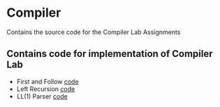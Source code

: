 # Compiler
Contains the source code for the Compiler Lab Assignments
## Contains code for implementation of Compiler Lab 
- First and Follow [code](FirstNFollow/firstnfollow.py)
- Left Recursion [code](LeftRecursion/leftRecursion.py)
- LL(1) Parser [code](LL1/ll1.py) 
